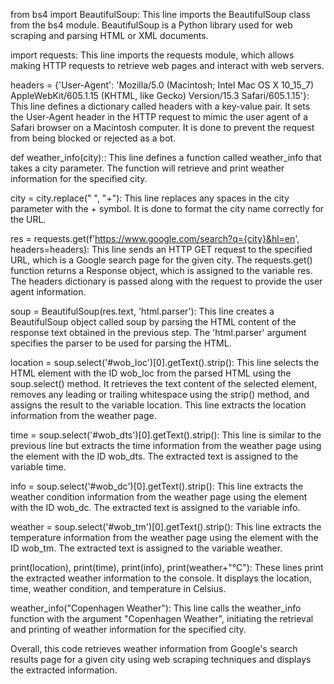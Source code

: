 from bs4 import BeautifulSoup: This line imports the BeautifulSoup class from the bs4 module. BeautifulSoup is a Python library used for web scraping and parsing HTML or XML documents.

import requests: This line imports the requests module, which allows making HTTP requests to retrieve web pages and interact with web servers.

headers = {'User-Agent': 'Mozilla/5.0 (Macintosh; Intel Mac OS X 10_15_7) AppleWebKit/605.1.15 (KHTML, like Gecko) Version/15.3 Safari/605.1.15'}: This line defines a dictionary called headers with a key-value pair. It sets the User-Agent header in the HTTP request to mimic the user agent of a Safari browser on a Macintosh computer. It is done to prevent the request from being blocked or rejected as a bot.

def weather_info(city):: This line defines a function called weather_info that takes a city parameter. The function will retrieve and print weather information for the specified city.

city = city.replace(" ", "+"): This line replaces any spaces in the city parameter with the + symbol. It is done to format the city name correctly for the URL.

res = requests.get(f'https://www.google.com/search?q={city}&hl=en', headers=headers): This line sends an HTTP GET request to the specified URL, which is a Google search page for the given city. The requests.get() function returns a Response object, which is assigned to the variable res. The headers dictionary is passed along with the request to provide the user agent information.

soup = BeautifulSoup(res.text, 'html.parser'): This line creates a BeautifulSoup object called soup by parsing the HTML content of the response text obtained in the previous step. The 'html.parser' argument specifies the parser to be used for parsing the HTML.

location = soup.select('#wob_loc')[0].getText().strip(): This line selects the HTML element with the ID wob_loc from the parsed HTML using the soup.select() method. It retrieves the text content of the selected element, removes any leading or trailing whitespace using the strip() method, and assigns the result to the variable location. This line extracts the location information from the weather page.

time = soup.select('#wob_dts')[0].getText().strip(): This line is similar to the previous line but extracts the time information from the weather page using the element with the ID wob_dts. The extracted text is assigned to the variable time.

info = soup.select('#wob_dc')[0].getText().strip(): This line extracts the weather condition information from the weather page using the element with the ID wob_dc. The extracted text is assigned to the variable info.

weather = soup.select('#wob_tm')[0].getText().strip(): This line extracts the temperature information from the weather page using the element with the ID wob_tm. The extracted text is assigned to the variable weather.

print(location), print(time), print(info), print(weather+"°C"): These lines print the extracted weather information to the console. It displays the location, time, weather condition, and temperature in Celsius.

weather_info("Copenhagen Weather"): This line calls the weather_info function with the argument "Copenhagen Weather", initiating the retrieval and printing of weather information for the specified city.

Overall, this code retrieves weather information from Google's search results page for a given city using web scraping techniques and displays the extracted information.